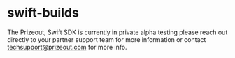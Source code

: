 # swift-builds

The Prizeout, Swift SDK is currently in private alpha testing please reach out directly to your partner support team for more information or contact techsupport@prizeout.com for more info. 
